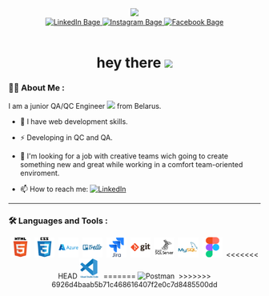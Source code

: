 <div id="header" align="center">
    <img src="https://media.giphy.com/media/L1R1tvI9svkIWwpVYr/giphy.gif" width="300"/>
</div>
<div id="badges" align="center">
    <a href="https://www.linkedin.com/in/alina-velihayeva-1417571ba/">
        <img src="https://img.shields.io/badge/-LinkedIn-3a75c4?style=for-the-badge&logo=LinkedIn&logoColor=white"  alt="LinkedIn Bage"/>
    </a>
    <a href="https://www.instagram.com/veligofa/">
        <img src="https://img.shields.io/badge/-Instagram-fff?style=for-the-badge&logo=Instagram"  alt="Instagram Bage"/>
    </a>
    <a href="https://ru-ru.facebook.com/alina.veligaeva/">
        <img src="https://img.shields.io/badge/-Facebook-fff?style=for-the-badge&logo=Facebook"  alt="Facebook Bage"/>
    </a>
</div>
<div align="center">
    <img  src="https://komarev.com/ghpvc/?username=Veligofa&style=flat-square&color=ff69b4" alt=""/>
</div>
<div align="center">
    <h1>
    hey there
        <img src="https://media.giphy.com/media/hvRJCLFzcasrR4ia7z/giphy.gif" width="30px"/>
    </h1>
</div>

### :woman_technologist: About Me :
 I am a junior QA/QC Engineer <img src="https://media.giphy.com/media/WUlplcMpOCEmTGBtBW/giphy.gif" width="30"> from Belarus.

- :muscle: I have web development skills.

- :zap: Developing in QC and QA.

- :telescope: I'm looking for a job with creative teams wich going to сreate something new and great while working in a comfort team-oriented enviroment.

- :mailbox: How to reach me: [![LinkedIn](https://img.shields.io/badge/-LinkedIn-3a75c4?style=for-the-badge&logo=LinkedIn)](https://www.linkedin.com/in/alina-velihayeva-1417571ba/)
---
### :hammer_and_wrench: Languages and Tools :
<div align="center">
    <img src="https://github.com/devicons/devicon/blob/master/icons/html5/html5-original-wordmark.svg" title="HTML" alt="HTML" width="40" height="40"/>&nbsp;
    <img src="https://github.com/devicons/devicon/blob/master/icons/css3/css3-original-wordmark.svg" title="CSS" alt="CSS" width="40" height="40"/>&nbsp;
    <img src="https://github.com/devicons/devicon/blob/master/icons/azure/azure-original-wordmark.svg" title="Azure" alt="Azure" width="40" height="40"/>&nbsp;
    <img src="https://github.com/devicons/devicon/blob/master/icons/trello/trello-plain-wordmark.svg" title="Trello" alt="Trello" width="40" height="40"/>&nbsp;
    <img src="https://github.com/devicons/devicon/blob/master/icons/jira/jira-original-wordmark.svg" title="Jira" alt="Jira" width="40" height="40"/>&nbsp;
    <img src="https://github.com/devicons/devicon/blob/master/icons/git/git-original-wordmark.svg" title="Git" alt="Git" width="40" height="40"/>&nbsp;
    <img src="https://github.com/devicons/devicon/blob/master/icons/microsoftsqlserver/microsoftsqlserver-plain-wordmark.svg" title="MSSQL" alt="MSSQL" width="40" height="40"/>&nbsp;
    <img src="https://github.com/devicons/devicon/blob/master/icons/mysql/mysql-original-wordmark.svg" title="MySQL" alt="MySQL" width="40" height="40"/>&nbsp;
    <img src="https://github.com/devicons/devicon/blob/master/icons/figma/figma-original.svg" title="Figma" alt="Figma" width="40" height="40"/>&nbsp;
<<<<<<< HEAD
    <img src="https://github.com/devicons/devicon/blob/master/icons/vscode/vscode-original-wordmark.svg" title="VSCode" alt="VSCode" width="40" height="40"/>&nbsp;
=======
    <img src="https://camo.githubusercontent.com/93b32389bf74600…3746d616e2f676574706f73746d616e2d69636f6e2e737667" title="Postman" alt="Postman" width="40" height="40"/>&nbsp;
>>>>>>> 6926d4baab5b71c468616407f2e0c7d8485500dd
</div>

